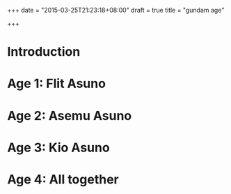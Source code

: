 +++
date = "2015-03-25T21:23:18+08:00"
draft = true
title = "gundam age"

+++

# Introduction

# Age 1: Flit Asuno
# Age 2: Asemu Asuno
# Age 3: Kio Asuno
# Age 4: All together


